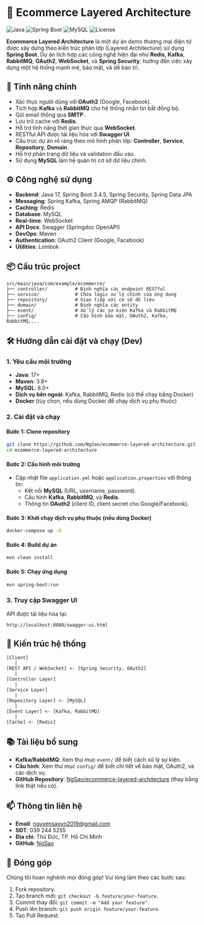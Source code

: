 # 🛒 Ecommerce Layered Architecture

![Java](https://img.shields.io/badge/Java-17+-orange) ![Spring Boot](https://img.shields.io/badge/Spring%20Boot-3.4.5-brightgreen) ![MySQL](https://img.shields.io/badge/MySQL-8.0-blue) ![License](https://img.shields.io/badge/License-MIT-yellow)

**Ecommerce Layered Architecture** là một dự án demo thương mại điện tử được xây dựng theo kiến trúc phân lớp (Layered Architecture) sử dụng **Spring Boot**. Dự án tích hợp các công nghệ hiện đại như **Redis**, **Kafka**, **RabbitMQ**, **OAuth2**, **WebSocket**, và **Spring Security**, hướng đến việc xây dựng một hệ thống mạnh mẽ, bảo mật, và dễ bảo trì.

## 🚀 Tính năng chính

- Xác thực người dùng với **OAuth2** (Google, Facebook).
- Tích hợp **Kafka** và **RabbitMQ** cho hệ thống nhắn tin bất đồng bộ.
- Gửi email thông qua **SMTP**.
- Lưu trữ cache với **Redis**.
- Hỗ trợ tính năng thời gian thực qua **WebSocket**.
- RESTful API được tài liệu hóa với **Swagger UI**.
- Cấu trúc dự án rõ ràng theo mô hình phân lớp: **Controller**, **Service**, **Repository**, **Domain**.
- Hỗ trợ phân trang dữ liệu và validation đầu vào.
- Sử dụng **MySQL** làm hệ quản trị cơ sở dữ liệu chính.

## ⚙️ Công nghệ sử dụng

- **Backend**: Java 17, Spring Boot 3.4.5, Spring Security, Spring Data JPA
- **Messaging**: Spring Kafka, Spring AMQP (RabbitMQ)
- **Caching**: Redis
- **Database**: MySQL
- **Real-time**: WebSocket
- **API Docs**: Swagger (Springdoc OpenAPI)
- **DevOps**: Maven
- **Authentication**: OAuth2 Client (Google, Facebook)
- **Utilities**: Lombok

## 📦 Cấu trúc project

```
src/main/java/com/example/ecommerce/
├── controller/          # Định nghĩa các endpoint RESTful
├── service/             # Chứa logic xử lý chính của ứng dụng
├── repository/          # Giao tiếp với cơ sở dữ liệu
├── domain/              # Định nghĩa các entity
├── event/               # Xử lý các sự kiện Kafka và RabbitMQ
├── config/              # Cấu hình bảo mật, OAuth2, Kafka, RabbitMQ,...
```

## 🛠 Hướng dẫn cài đặt và chạy (Dev)

### 1. Yêu cầu môi trường
- **Java**: 17+
- **Maven**: 3.8+
- **MySQL**: 8.0+
- **Dịch vụ bên ngoài**: Kafka, RabbitMQ, Redis (có thể chạy bằng Docker)
- **Docker** (tùy chọn, nếu dùng Docker để chạy dịch vụ phụ thuộc)

### 2. Cài đặt và chạy

#### Bước 1: Clone repository
```bash
git clone https://github.com/NgSao/ecommerce-layered-architecture.git
cd ecommerce-layered-architecture
```

#### Bước 2: Cấu hình môi trường
- Cập nhật file `application.yml` hoặc `application.properties` với thông tin:
  - Kết nối **MySQL** (URL, username, password).
  - Cấu hình **Kafka**, **RabbitMQ**, và **Redis**.
  - Thông tin **OAuth2** (client ID, client secret cho Google/Facebook).

#### Bước 3: Khởi chạy dịch vụ phụ thuộc (nếu dùng Docker)
```bash
docker-compose up -d
```

#### Bước 4: Build dự án
```bash
mvn clean install
```

#### Bước 5: Chạy ứng dụng
```bash
mvn spring-boot:run
```

### 3. Truy cập Swagger UI
API được tài liệu hóa tại:
```
http://localhost:8080/swagger-ui.html
```

## 📡 Kiến trúc hệ thống

```plaintext
[Client]
   |
[REST API / WebSocket] <- [Spring Security, OAuth2]
   |
[Controller Layer]
   |
[Service Layer]
   |
[Repository Layer] <- [MySQL]
   |
[Event Layer] <- [Kafka, RabbitMQ]
   |
[Cache] <- [Redis]
```

## 📚 Tài liệu bổ sung
- **Kafka/RabbitMQ**: Xem thư mục `event/` để biết cách xử lý sự kiện.
- **Cấu hình**: Xem thư mục `config/` để biết chi tiết về bảo mật, OAuth2, và các dịch vụ.
- **GitHub Repository**: [NgSao/ecommerce-layered-architecture](https://github.com/NgSao/ecommerce-layered-architecture) (thay bằng link thật nếu có).

## 📫 Thông tin liên hệ
- **Email**: nguyensaovn2019@gmail.com
- **SĐT**: 039 244 5255
- **Địa chỉ**: Thủ Đức, TP. Hồ Chí Minh
- **GitHub**: [NgSao](https://github.com/NgSao)

## 🤝 Đóng góp
Chúng tôi hoan nghênh mọi đóng góp! Vui lòng làm theo các bước sau:
1. Fork repository.
2. Tạo branch mới: `git checkout -b feature/your-feature`.
3. Commit thay đổi: `git commit -m "Add your feature"`.
4. Push lên branch: `git push origin feature/your-feature`.
5. Tạo Pull Request.
